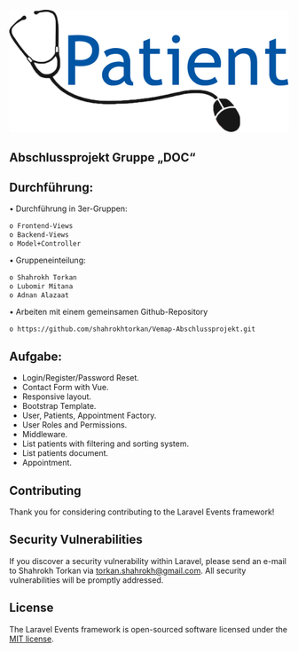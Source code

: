 <p align="center"><img src="public/images/logo.png"></p>

## Abschlussprojekt Gruppe „DOC“

## Durchführung:

• Durchführung in 3er-Gruppen:

	o Frontend-Views
	o Backend-Views
	o Model+Controller

• Gruppeneinteilung:

	o Shahrokh Torkan
	o Lubomir Mitana
	o Adnan Alazaat


• Arbeiten mit einem gemeinsamen Github-Repository

	o https://github.com/shahrokhtorkan/Vemap-Abschlussprojekt.git
  
## Aufgabe:

- Login/Register/Password Reset.
- Contact Form with Vue.
- Responsive layout.
- Bootstrap Template.
- User, Patients, Appointment Factory.
- User Roles and Permissions.
- Middleware.
- List patients with filtering and sorting system.
- List patients document.
- Appointment.

## Contributing

Thank you for considering contributing to the Laravel Events framework!

## Security Vulnerabilities

If you discover a security vulnerability within Laravel, please send an e-mail to Shahrokh Torkan via [torkan.shahrokh@gmail.com](mailto:torkan.shahrokh@gmail.com). All security vulnerabilities will be promptly addressed.

## License

The Laravel Events framework is open-sourced software licensed under the [MIT license](https://opensource.org/licenses/MIT).
